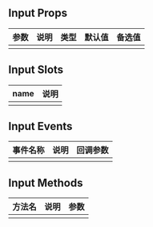 ## Input Props

| 参数         |   说明         | 类型     | 默认值      | 备选值            |
| ----------- | ------------- | -------- | --------- | ---------------- |
| | | | | |

## Input Slots

|   name  |      说明       |
|  ------  |    ---------   |
| | |

## Input Events

|   事件名称   |    说明   |  回调参数  |
| -------    | --------- |  --------- |
| | | |

## Input Methods

|  方法名  |   说明   |   参数   |
| ------- | ------  |  ------  |
| | | |

